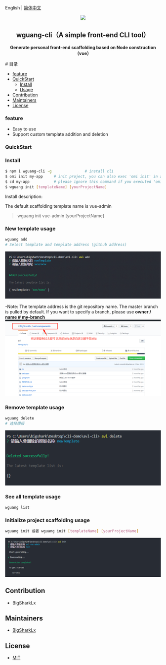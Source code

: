 English | [简体中文](./README.md)

<p align="center"><img width="100" src="https://vuejs.org/images/logo.png"></p>

<h2 align="center">wguang-cli（A simple front-end CLI tool）</h2>
<p align="center"><b>Generate personal front-end scaffolding based on Node construction（vue）</b></p>
# 目录

- [feature](#feature )
- [QuickStart](#QuickStart)
  - [Install](#Install)
  - [Usage](#Usage)
- [Contribution](#Contribution)
- [Maintainers](#Maintainers)
- [License](#license)

### feature

- Easy to use
- Support custom template addition and deletion

### QuickStart

### Install

```bash
$ npm i wguang-cli -g               # install cli
$ omi init my-app     # init project, you can also exec 'omi init' in an empty folder
$ cd my-app           # please ignore this command if you executed 'omi init' in an empty folder
$ wguang init [templateName] [yourProjectName]
```

Install description:

The default scaffolding template name is vue-admin
> wguang init vue-admin [yourProjectName]

### New template usage

```bash
wguang add
# Select template and template address (github address)
```

![wguang-add](./img/readme_add.png)

-Note: The template address is the git repository name. The master branch is pulled by default.
  If you want to specify a branch, please use **owner / name # my-branch**
![wguang-add](./img/readme_gitAddress.png)

### Remove template usage

```bash
wguang delete
# 选择模板
```

![wguang-add](./img/readme_delete.png)


### See all template usage

```bash
wguang list
```

### Initialize project scaffolding usage

```bash
wguang init 或者 wguang init [templateName] [yourProjectName]
```

![wguang-add](./img/readme_init.png)


## Contribution
- BigSharkLx

## Maintainers

- [BigSharkLx](https://github.com/BigSharkLx)

## License

- [MIT](https://opensource.org/licenses/MIT)
